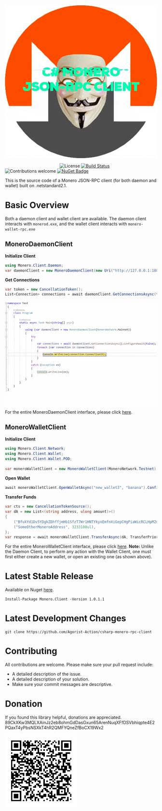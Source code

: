 ![](gif/resized.gif)

&nbsp;&nbsp;&nbsp;&nbsp;&nbsp;&nbsp;&nbsp;&nbsp;&nbsp;&nbsp;&nbsp;&nbsp;&nbsp;&nbsp;&nbsp;&nbsp;&nbsp;&nbsp;&nbsp;&nbsp;&nbsp;&nbsp;&nbsp;&nbsp;&nbsp;&nbsp;&nbsp;&nbsp;&nbsp;&nbsp;&nbsp;&nbsp;&nbsp;&nbsp;&nbsp;&nbsp;&nbsp;&nbsp;&nbsp;&nbsp;&nbsp;&nbsp;&nbsp;&nbsp;&nbsp;&nbsp;<img src="https://camo.githubusercontent.com/83d3746e5881c1867665223424263d8e604df233d0a11aae0813e0414d433943/68747470733a2f2f696d672e736869656c64732e696f2f62616467652f6c6963656e73652d4d49542d626c75652e737667" alt="License" data-canonical-src="https://img.shields.io/badge/license-MIT-blue.svg" style="max-width:100%;"> [![Build Status](https://travis-ci.com/Agorist-Action/csharp-monero-rpc-client.svg?branch=master)](https://travis-ci.com/Agorist-Action/csharp-monero-rpc-client) <img src="https://camo.githubusercontent.com/7e7bdf5c529c8bc594e26038dbb1a3d360e9ede891fbdcef50b403ab5f88fc14/68747470733a2f2f696d672e736869656c64732e696f2f62616467652f636f6e747269627574696f6e732d77656c636f6d652d6f72616e67652e737667" alt="Contributions welcome" data-canonical-src="https://img.shields.io/badge/contributions-welcome-orange.svg" style="max-width:100%;"> [![NuGet Badge](https://buildstats.info/nuget/Monero.Client)](https://www.nuget.org/packages/Monero.Client/)

This is the source code of a Monero JSON-RPC client (for both daemon and wallet) built on .netstandard2.1.

# Basic Overview
Both a daemon client and wallet client are available. The daemon client interacts with `monerod.exe`, and the wallet client interacts with `monero-wallet-rpc.exe`
## MoneroDaemonClient
**Initialize Client**
```csharp
using Monero.Client.Daemon;
var daemonClient = new MoneroDaemonClient(new Uri("http://127.0.0.1:18082/json_rpc"));
```
**Get Connections**
```csharp
var token = new CancellationToken();
List<Connection> connections = await daemonClient.GetConnectionsAsync(token).ConfigureAwait(false);
```
![](gif/connectionsdemo.gif)
For the entire MoneroDaemonClient interface, please click [here](https://github.com/Agorist-Action/csharp-monero-rpc-client/blob/master/Daemon/IMoneroDaemonClient.cs).
## MoneroWalletClient
**Initialize Client**
```csharp
using Monero.Client.Network;
using Monero.Client.Wallet;
using Monero.Client.Wallet.POD;

var moneroWalletClient = new MoneroWalletClient(MoneroNetwork.Testnet);
```
**Open Wallet**
```csharp
await moneroWalletClient.OpenWalletAsync("new_wallet3", "banana").ConfigureAwait(false);
```
**Transfer Funds**
```csharp
var cts = new CancellationTokenSource();
var dA = new List<(string address, ulong amount)>() 
{ 
	("BfukYd1Dv5YDgkZDhffjmHb1SfzT7Wr1HNTYkyxEmfnXiGepCHgPiaWicRCLHpM2moVNWAxNEVKogU2w58fT", 1000ul),
	("SomeOtherMoneroAddress", 3233100ul),
};
var response = await moneroWalletClient.TransferAsync(dA, TransferPriority.Normal, cts.token).ConfigureAwait(false);
```
For the entire MoneroWalletClient interface, please click [here](https://github.com/Agorist-Action/csharp-monero-rpc-client/blob/master/Wallet/IMoneroWalletClient.cs).
**Note:** Unlike the Daemon Client, to perform any action with the Wallet Client, one must first either create a new wallet, or open an existing one (as shown above).
# Latest Stable Release
Available on Nuget [here](https://www.nuget.org/packages/Monero.Client/).
```
Install-Package Monero.Client -Version 1.0.1.1
```
# Latest Development Changes
```
git clone https://github.com/Agorist-Action/csharp-monero-rpc-client
```
# Contributing
All contributions are welcome. Please make sure your pull request include:

 - A detailed description of the issue.
 - A detailed description of your solution.
 - Make sure your commit messages are descriptive.

 # Donation
 If you found this library helpful, donations are appreciated.
89CkXKw3MQLXAinJz2eb8ohmGdDasGxun65ArenNuqXFfDSVbhiqpte4E2PQaxT4yPbsNSXkT4hR2QMFYQneZfBoCX19Wx2

![](gif/Donations.png)
